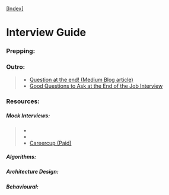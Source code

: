 [[Index]](https://github.com/anicksaha/leetcode/blob/master/index.md)

# Interview Guide

### Prepping:

### Outro:
> - [Question at the end! (Medium Blog article)](https://medium.freecodecamp.org/vital-questions-to-ask-an-interviewer-bonus-question-at-the-end-264bc2caff8d)
> - [Good Questions to Ask at the End of the Job Interview](https://biginterview.com/blog/2011/08/best-questions-to-ask-end-interview.html)

### Resources:

##### Mock Interviews:
> - []()
> - [](https://interviewing.io/)
> - [Careercup (Paid)](https://careercup.com/interview)

##### Algorithms:


##### Architecture Design:

##### Behavioural:




